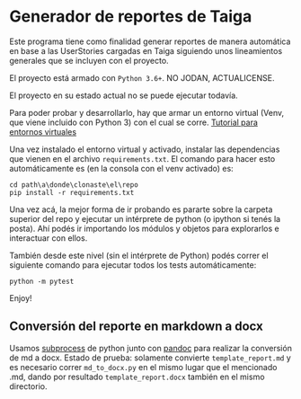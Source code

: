 # Generador de reportes de Taiga

Este programa tiene como finalidad generar reportes de manera automática en base
a las UserStories cargadas en Taiga siguiendo unos lineamientos generales que se
incluyen con el proyecto.

El proyecto está armado con `Python 3.6+`. NO JODAN, ACTUALICENSE.

El proyecto en su estado actual no se puede ejecutar todavía. 

Para poder probar y desarrollarlo, hay que armar un entorno virtual (Venv, que 
viene incluido con Python 3) con el cual se corre. [Tutorial para entornos 
virtuales](https://docs.python-guide.org/dev/virtualenvs/)

Una vez instalado el entorno virtual y activado, instalar las dependencias que 
vienen en el archivo `requirements.txt`. El comando para hacer esto automáticamente
es (en la consola con el venv activado) es:

    cd path\a\donde\clonaste\el\repo
    pip install -r requirements.txt
    
Una vez acá, la mejor forma de ir probando es pararte sobre la carpeta superior
del repo y ejecutar un intérprete de python (o ipython si tenés la posta). Ahí 
podés ir importando los módulos y objetos para explorarlos e interactuar con 
ellos.

También desde este nivel (sin el intérprete de Python) podés correr el siguiente
comando para ejecutar todos los tests automáticamente:

    python -m pytest
    
Enjoy!

## Conversión del reporte en markdown a docx

Usamos [subprocess](https://docs.python.org/3/library/subprocess.html) 
de python junto con [pandoc](https://pandoc.org/) para realizar la conversión de
md a docx. Estado de prueba: solamente convierte `template_report.md` y es 
necesario correr `md_to_docx.py` en el mismo lugar que el mencionado .md, dando
por resultado `template_report.docx` también en el mismo directorio.  